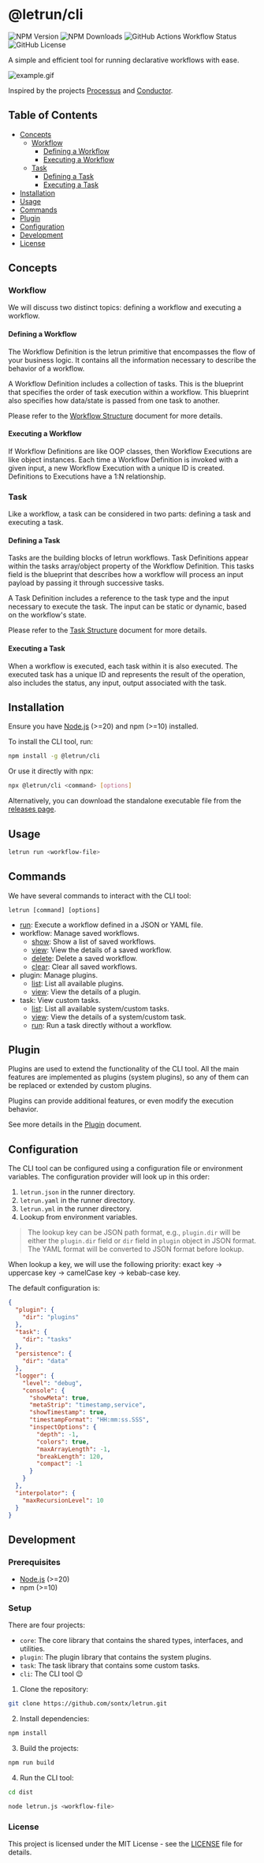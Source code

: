 # @letrun/cli

![NPM Version](https://img.shields.io/npm/v/%40letrun%2Fcli)
![NPM Downloads](https://img.shields.io/npm/dw/%40letrun%2Fcli)
![GitHub Actions Workflow Status](https://img.shields.io/github/actions/workflow/status/sontx/letrun/build-and-test.yml)
![GitHub License](https://img.shields.io/github/license/sontx/letrun)

A simple and efficient tool for running declarative workflows with ease.

![example.gif](images/example.gif)

Inspired by the projects [Processus](https://github.com/cloudb2/processus) and [Conductor](https://github.com/conductor-oss/conductor).

## Table of Contents

- [Concepts](#concepts)
  - [Workflow](#workflow)
    - [Defining a Workflow](#defining-a-workflow)
    - [Executing a Workflow](#executing-a-workflow)
  - [Task](#task)
    - [Defining a Task](#defining-a-task)
    - [Executing a Task](#executing-a-task)
- [Installation](#installation)
- [Usage](#usage)
- [Commands](#commands)
- [Plugin](#plugin)
- [Configuration](#configuration)
- [Development](#development)
- [License](#license)

## Concepts

### Workflow

We will discuss two distinct topics: defining a workflow and executing a workflow.

#### Defining a Workflow

The Workflow Definition is the letrun primitive that encompasses the flow of your business logic.
It contains all the information necessary to describe the behavior of a workflow.

A Workflow Definition includes a collection of tasks.
This is the blueprint that specifies the order of task execution within a workflow.
This blueprint also specifies how data/state is passed from one task to another.

Please refer to the [Workflow Structure](docs/workflow/workflow-structure.md) document for more details.

#### Executing a Workflow

If Workflow Definitions are like OOP classes, then Workflow Executions are like object instances.
Each time a Workflow Definition is invoked with a given input, a new Workflow Execution with a unique ID is created.
Definitions to Executions have a 1:N relationship.

### Task

Like a workflow, a task can be considered in two parts: defining a task and executing a task.

#### Defining a Task

Tasks are the building blocks of letrun workflows.
Task Definitions appear within the tasks array/object property of the Workflow Definition.
This tasks field is the blueprint that describes how a workflow will process an input payload by passing it through successive tasks.

A Task Definition includes a reference to the task type and the input necessary to execute the task.
The input can be static or dynamic, based on the workflow's state.

Please refer to the [Task Structure](docs/task/task-structure.md) document for more details.

#### Executing a Task

When a workflow is executed, each task within it is also executed.
The executed task has a unique ID and represents the result of the operation, also includes the status, any input, output associated with the task.

## Installation

Ensure you have [Node.js](https://nodejs.org/en/download/prebuilt-installer) (>=20) and npm (>=10) installed.

To install the CLI tool, run:

```sh
npm install -g @letrun/cli
```

Or use it directly with npx:

```sh
npx @letrun/cli <command> [options]
```

Alternatively, you can download the standalone executable file from the [releases page](https://github.com/sontx/letrun/releases).

## Usage

```sh
letrun run <workflow-file>
```

## Commands

We have several commands to interact with the CLI tool:

```shell
letrun [command] [options]
```

- [run](docs/command/run): Execute a workflow defined in a JSON or YAML file.
- workflow: Manage saved workflows.
  - [show](docs/command/workflow-list): Show a list of saved workflows.
  - [view](docs/command/workflow-view): View the details of a saved workflow.
  - [delete](docs/command/workflow-delete): Delete a saved workflow.
  - [clear](docs/command/workflow-clear): Clear all saved workflows.
- plugin: Manage plugins.
  - [list](docs/command/plugin-list): List all available plugins.
  - [view](docs/command/plugin-view): View the details of a plugin.
- task: View custom tasks.
  - [list](docs/command/task-list): List all available system/custom tasks.
  - [view](docs/command/task-view): View the details of a system/custom task.
  - [run](docs/command/task-run): Run a task directly without a workflow.

## Plugin

Plugins are used to extend the functionality of the CLI tool.
All the main features are implemented as plugins (system plugins), so any of them can be replaced or extended by custom plugins.

Plugins can provide additional features, or even modify the execution behavior.

See more details in the [Plugin](docs/plugin/plugin.md) document.

## Configuration

The CLI tool can be configured using a configuration file or environment variables.
The configuration provider will look up in this order:

1. `letrun.json` in the runner directory.
2. `letrun.yaml` in the runner directory.
3. `letrun.yml` in the runner directory.
4. Lookup from environment variables.

> The lookup key can be JSON path format, e.g., `plugin.dir` will be either the `plugin.dir` field or `dir` field in `plugin` object in JSON format.
> The YAML format will be converted to JSON format before lookup.

When lookup a key, we will use the following priority: exact key -> uppercase key -> camelCase key -> kebab-case key.

The default configuration is:

```json
{
  "plugin": {
    "dir": "plugins"
  },
  "task": {
    "dir": "tasks"
  },
  "persistence": {
    "dir": "data"
  },
  "logger": {
    "level": "debug",
    "console": {
      "showMeta": true,
      "metaStrip": "timestamp,service",
      "showTimestamp": true,
      "timestampFormat": "HH:mm:ss.SSS",
      "inspectOptions": {
        "depth": -1,
        "colors": true,
        "maxArrayLength": -1,
        "breakLength": 120,
        "compact": -1
      }
    }
  },
  "interpolator": {
    "maxRecursionLevel": 10
  }
}
```

## Development

### Prerequisites

- [Node.js](https://nodejs.org/en/download/prebuilt-installer) (>=20)
- npm (>=10)

### Setup

There are four projects:

- `core`: The core library that contains the shared types, interfaces, and utilities.
- `plugin`: The plugin library that contains the system plugins.
- `task`: The task library that contains some custom tasks.
- `cli`: The CLI tool 😉

1. Clone the repository:

```sh
git clone https://github.com/sontx/letrun.git
```

2. Install dependencies:

```sh
npm install
```

3. Build the projects:

```sh
npm run build
```

4. Run the CLI tool:

```sh
cd dist

node letrun.js <workflow-file>
```

### License

This project is licensed under the MIT License - see the [LICENSE](LICENSE) file for details.
